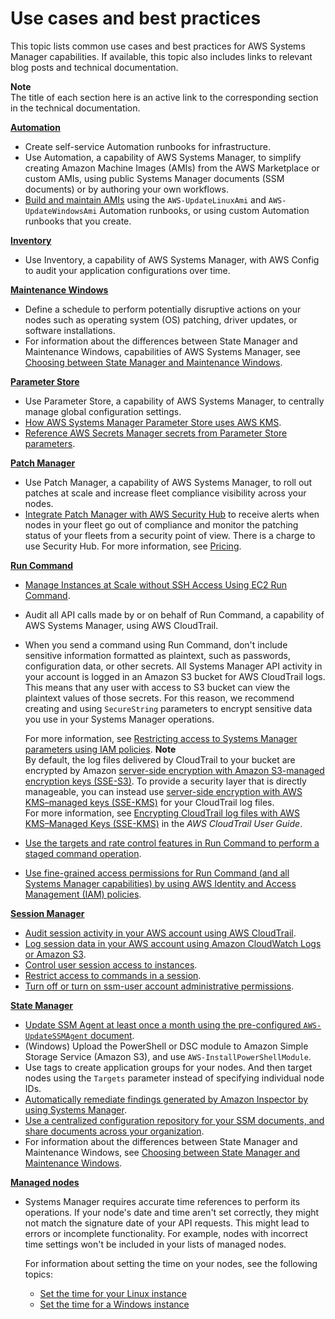 # Use cases and best practices<a name="systems-manager-best-practices"></a>

This topic lists common use cases and best practices for AWS Systems Manager capabilities\. If available, this topic also includes links to relevant blog posts and technical documentation\.

**Note**  
The title of each section here is an active link to the corresponding section in the technical documentation\.

**[Automation](systems-manager-automation.md)**
+ Create self\-service Automation runbooks for infrastructure\.
+ Use Automation, a capability of AWS Systems Manager, to simplify creating Amazon Machine Images \(AMIs\) from the AWS Marketplace or custom AMIs, using public Systems Manager documents \(SSM documents\) or by authoring your own workflows\.
+ [Build and maintain AMIs](automation-walk.md) using the `AWS-UpdateLinuxAmi` and `AWS-UpdateWindowsAmi` Automation runbooks, or using custom Automation runbooks that you create\.

**[Inventory](systems-manager-inventory.md)**
+ Use Inventory, a capability of AWS Systems Manager, with AWS Config to audit your application configurations over time\.

**[Maintenance Windows](systems-manager-maintenance.md)**
+ Define a schedule to perform potentially disruptive actions on your nodes such as operating system \(OS\) patching, driver updates, or software installations\.
+ For information about the differences between State Manager and Maintenance Windows, capabilities of AWS Systems Manager, see [Choosing between State Manager and Maintenance Windows](state-manager-vs-maintenance-windows.md)\.

**[Parameter Store](systems-manager-parameter-store.md)**
+ Use Parameter Store, a capability of AWS Systems Manager, to centrally manage global configuration settings\.
+ [How AWS Systems Manager Parameter Store uses AWS KMS](https://docs.aws.amazon.com/kms/latest/developerguide/services-parameter-store.html)\.
+ [Reference AWS Secrets Manager secrets from Parameter Store parameters](integration-ps-secretsmanager.md)\.

**[Patch Manager](systems-manager-patch.md)**
+ Use Patch Manager, a capability of AWS Systems Manager, to roll out patches at scale and increase fleet compliance visibility across your nodes\.
+  [Integrate Patch Manager with AWS Security Hub](patch-manager-security-hub-integration.md) to receive alerts when nodes in your fleet go out of compliance and monitor the patching status of your fleets from a security point of view\. There is a charge to use Security Hub\. For more information, see [Pricing](http://aws.amazon.com/security-hub/pricing/)\.

**[Run Command](execute-remote-commands.md)**
+ [Manage Instances at Scale without SSH Access Using EC2 Run Command](http://aws.amazon.com/blogs/aws/manage-instances-at-scale-without-ssh-access-using-ec2-run-command/)\.
+ Audit all API calls made by or on behalf of Run Command, a capability of AWS Systems Manager, using AWS CloudTrail\.
+ When you send a command using Run Command, don't include sensitive information formatted as plaintext, such as passwords, configuration data, or other secrets\. All Systems Manager API activity in your account is logged in an Amazon S3 bucket for AWS CloudTrail logs\. This means that any user with access to S3 bucket can view the plaintext values of those secrets\. For this reason, we recommend creating and using `SecureString` parameters to encrypt sensitive data you use in your Systems Manager operations\.

  For more information, see [Restricting access to Systems Manager parameters using IAM policies](sysman-paramstore-access.md)\.
**Note**  
By default, the log files delivered by CloudTrail to your bucket are encrypted by Amazon [server\-side encryption with Amazon S3\-managed encryption keys \(SSE\-S3\)](https://docs.aws.amazon.com/AmazonS3/latest/userguide/UsingServerSideEncryption.html)\. To provide a security layer that is directly manageable, you can instead use [server\-side encryption with AWS KMS–managed keys \(SSE\-KMS\)](https://docs.aws.amazon.com/AmazonS3/latest/userguide/UsingKMSEncryption.html) for your CloudTrail log files\.  
For more information, see [Encrypting CloudTrail log files with AWS KMS–Managed Keys \(SSE\-KMS\)](https://docs.aws.amazon.com/awscloudtrail/latest/userguide/encrypting-cloudtrail-log-files-with-aws-kms.html) in the *AWS CloudTrail User Guide*\.
+ [Use the targets and rate control features in Run Command to perform a staged command operation](send-commands-multiple.md)\.
+ [Use fine\-grained access permissions for Run Command \(and all Systems Manager capabilities\) by using AWS Identity and Access Management \(IAM\) policies](security_iam_id-based-policy-examples.md#customer-managed-policies)\.

**[Session Manager](session-manager.md)**
+ [Audit session activity in your AWS account using AWS CloudTrail](session-manager-auditing.md)\.
+ [Log session data in your AWS account using Amazon CloudWatch Logs or Amazon S3](session-manager-logging.md)\.
+ [Control user session access to instances](session-manager-getting-started-restrict-access.md)\.
+ [Restrict access to commands in a session](session-manager-restrict-command-access.md)\.
+ [Turn off or turn on ssm\-user account administrative permissions](session-manager-getting-started-ssm-user-permissions.md)\.

**[State Manager](systems-manager-state.md)**
+ [Update SSM Agent at least once a month using the pre\-configured `AWS-UpdateSSMAgent` document](sysman-state-cli.md)\.
+ \(Windows\) Upload the PowerShell or DSC module to Amazon Simple Storage Service \(Amazon S3\), and use `AWS-InstallPowerShellModule`\.
+ Use tags to create application groups for your nodes\. And then target nodes using the `Targets` parameter instead of specifying individual node IDs\.
+ [Automatically remediate findings generated by Amazon Inspector by using Systems Manager](http://aws.amazon.com/blogs/security/how-to-remediate-amazon-inspector-security-findings-automatically/)\.
+ [Use a centralized configuration repository for your SSM documents, and share documents across your organization](ssm-sharing.md)\.
+ For information about the differences between State Manager and Maintenance Windows, see [Choosing between State Manager and Maintenance Windows](state-manager-vs-maintenance-windows.md)\.

**[Managed nodes](managed_instances.md)**
+ Systems Manager requires accurate time references to perform its operations\. If your node's date and time aren't set correctly, they might not match the signature date of your API requests\. This might lead to errors or incomplete functionality\. For example, nodes with incorrect time settings won't be included in your lists of managed nodes\.

  For information about setting the time on your nodes, see the following topics: 
  +  [Set the time for your Linux instance](https://docs.aws.amazon.com/AWSEC2/latest/UserGuide/set-time.html)
  +  [Set the time for a Windows instance](https://docs.aws.amazon.com/AWSEC2/latest/WindowsGuide/windows-set-time.html)